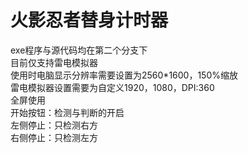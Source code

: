 # 火影忍者替身计时器
exe程序与源代码均在第二个分支下<br />
目前仅支持雷电模拟器<br />
使用时电脑显示分辨率需要设置为2560*1600，150%缩放<br />
雷电模拟器设置需要为自定义1920，1080，DPI:360<br />
全屏使用<br />
开始按钮：检测与判断的开启<br />
左侧停止：只检测右方<br />
右侧停止：只检测左方<br />

